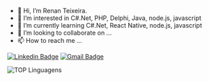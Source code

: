 - 👋 Hi, I’m Renan Teixeira.
- 👀 I’m interested in C#.Net, PHP, Delphi, Java, node.js, javascript
- 🌱 I’m currently learning C#.Net, React Native, node.js, javascript
- 💞️ I’m looking to collaborate on ...
- 📫 How to reach me ...

[![Linkedin Badge](https://img.shields.io/badge/-LinkedIn-%230077B5?style=for-the-badge&logo=linkedin&logoColor=white&link=https://www.linkedin.com/in/renanrteixeira/)](https://www.linkedin.com/in/renanrteixeira/)
[![Gmail Badge](https://img.shields.io/badge/-Gmail-red?style=for-the-badge&logo=Gmail&logoColor=white&link=mailto:renan.r.teixeira@gmail.com)](mailto:renan.r.teixeira@gmail.com)

<!---
renanrteixeira/renanrteixeira is a ✨ special ✨ repository because its `README.md` (this file) appears on your GitHub profile.
You can click the Preview link to take a look at your changes.
--->

![TOP Linguagens](https://github-readme-stats.vercel.app/api/top-langs/?username=renanrteixeira&layout=compact&theme=dracula)
